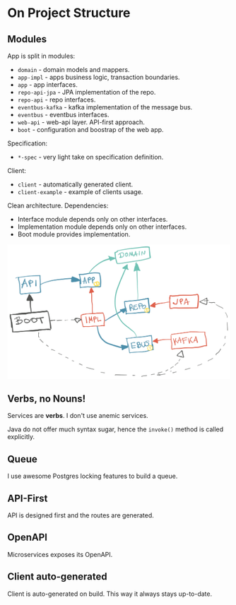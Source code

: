 # On Project Structure

## Modules

App is split in modules:

+ `domain` - domain models and mappers.
+ `app-impl` - apps business logic, transaction boundaries.
+ `app` - app interfaces.
+ `repo-api-jpa` - JPA implementation of the repo.
+ `repo-api` - repo interfaces.
+ `eventbus-kafka` - kafka implementation of the message bus.
+ `eventbus` - eventbus interfaces.
+ `web-api` - web-api layer. API-first approach.
+ `boot` - configuration and boostrap of the web app.

Specification:

+ `*-spec` - very light take on specification definition.

Client:

+ `client` - automatically generated client.
+ `client-example` - example of clients usage.

Clean architecture. Dependencies:

+ Interface module depends only on other interfaces.
+ Implementation module depends only on other interfaces.
+ Boot module provides implementation.

![](arh.png)

## Verbs, no Nouns!

Services are **verbs**. I don't use anemic services.

Java do not offer much syntax sugar, hence the `invoke()` method is called explicitly.

## Queue

I use awesome Postgres locking features to build a queue.

## API-First

API is designed first and the routes are generated.

## OpenAPI

Microservices exposes its OpenAPI.

## Client auto-generated

Client is auto-generated on build. This way it always stays up-to-date.
